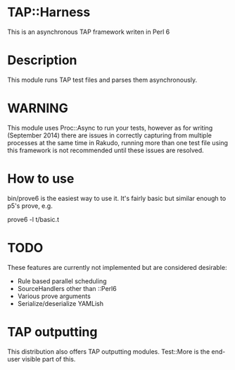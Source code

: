 # TAP::Harness

This is an asynchronous TAP framework writen in Perl 6

# Description

This module runs TAP test files and parses them asynchronously.

# WARNING

This module uses Proc::Async to run your tests, however as for writing (September 2014) there are issues in correctly capturing from multiple processes at the same time in Rakudo, running more than one test file using this framework is not recommended until these issues are resolved.

# How to use

bin/prove6 is the easiest way to use it. It's fairly basic but similar enough to p5's prove, e.g.

 prove6 -l t/basic.t

# TODO

These features are currently not implemented but are considered desirable:

 * Rule based parallel scheduling
 * SourceHandlers other than ::Perl6
 * Various prove arguments
 * Serialize/deserialize YAMLish

# TAP outputting

This distribution also offers TAP outputting modules. Test::More is the end-user visible part of this.
